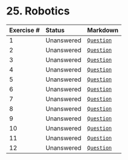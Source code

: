 # 25. Robotics

| **Exercise #** | **Status** | **Markdown** |
|:------------|:-----------|:-----------------|
| 1 | Unanswered | [`Question`](exercises/ex_1/question.md)|  
| 2 | Unanswered | [`Question`](exercises/ex_2/question.md)|
| 3 | Unanswered | [`Question`](exercises/ex_3/question.md)|
| 4 | Unanswered | [`Question`](exercises/ex_4/question.md)|
| 5 | Unanswered | [`Question`](exercises/ex_5/question.md)|
| 6 | Unanswered | [`Question`](exercises/ex_6/question.md)|
| 7 | Unanswered | [`Question`](exercises/ex_7/question.md)|
| 8 | Unanswered | [`Question`](exercises/ex_8/question.md)|
| 9 | Unanswered | [`Question`](exercises/ex_9/question.md)|
| 10 | Unanswered | [`Question`](exercises/ex_10/question.md)|
| 11 | Unanswered | [`Question`](exercises/ex_11/question.md)|
| 12 | Unanswered | [`Question`](exercises/ex_12/question.md)|
